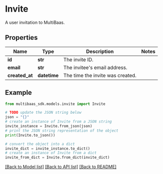 # Invite

A user invitation to MultiBaas.

## Properties

Name | Type | Description | Notes
------------ | ------------- | ------------- | -------------
**id** | **str** | The invite ID. | 
**email** | **str** | The invitee&#39;s email address. | 
**created_at** | **datetime** | The time the invite was created. | 

## Example

```python
from multibaas_sdk.models.invite import Invite

# TODO update the JSON string below
json = "{}"
# create an instance of Invite from a JSON string
invite_instance = Invite.from_json(json)
# print the JSON string representation of the object
print(Invite.to_json())

# convert the object into a dict
invite_dict = invite_instance.to_dict()
# create an instance of Invite from a dict
invite_from_dict = Invite.from_dict(invite_dict)
```
[[Back to Model list]](../README.md#documentation-for-models) [[Back to API list]](../README.md#documentation-for-api-endpoints) [[Back to README]](../README.md)


